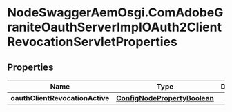 # NodeSwaggerAemOsgi.ComAdobeGraniteOauthServerImplOAuth2ClientRevocationServletProperties

## Properties

Name | Type | Description | Notes
------------ | ------------- | ------------- | -------------
**oauthClientRevocationActive** | [**ConfigNodePropertyBoolean**](ConfigNodePropertyBoolean.md) |  | [optional] 


